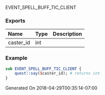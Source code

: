 EVENT_SPELL_BUFF_TIC_CLIENT
### Exports
**Name**|**Type**|**Description**
:-----|:-----|:-----
caster_id|int|
### Example
```perl
sub EVENT_SPELL_BUFF_TIC_CLIENT {
	quest::say($caster_id); # returns int
}
```

Generated On 2018-04-29T00:35:14-07:00
